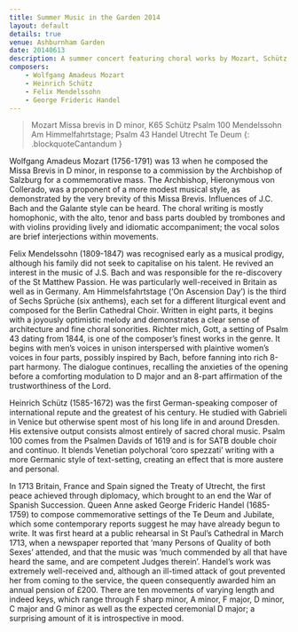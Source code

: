 ```yaml
---
title: Summer Music in the Garden 2014
layout: default
details: true
venue: Ashburnham Garden
date: 20140613
description: A summer concert featuring choral works by Mozart, Schütz, Mendelssohn, and Handel, performed in Ashburnham garden on June 13, 2014.
composers:
    - Wolfgang Amadeus Mozart
    - Heinrich Schütz
    - Felix Mendelssohn
    - George Frideric Handel
---
```

> Mozart Missa brevis in D minor, K65
> Schütz Psalm 100
> Mendelssohn Am Himmelfahrtstage; Psalm 43
> Handel Utrecht Te Deum
{: .blockquoteCantandum }

Wolfgang Amadeus Mozart (1756-1791) was 13 when he composed the Missa Brevis in D minor, in response to a commission by the Archbishop of Salzburg for a commemorative mass.  The Archbishop, Hieronymous von Collerado, was a proponent of a more modest musical style, as demonstrated by the very brevity of this Missa Brevis.  Influences of J.C. Bach and the Galante style can be heard.  The choral writing is mostly homophonic, with the alto, tenor and bass parts doubled by trombones and with violins providing lively and idiomatic accompaniment; the vocal solos are brief interjections within movements.

Felix Mendelssohn (1809-1847) was recognised early as a musical prodigy, although his family did not seek to capitalise on his talent.  He revived an interest in the music of J.S. Bach and was responsible for the re-discovery of the St Matthew Passion. He was particularly well-received in Britain as well as in Germany.  Am Himmelsfahrtstage (‘On Ascension Day’) is the third of Sechs Sprüche (six anthems), each set for a different liturgical event and composed for the Berlin Cathedral Choir.  Written in eight parts, it begins with a joyously optimistic melody and demonstrates a clear sense of architecture and fine choral sonorities.  Richter mich, Gott, a setting of Psalm 43 dating from 1844, is one of the composer’s finest works in the genre. It begins with men’s voices in unison interspersed with plaintive women’s voices in four parts, possibly inspired by Bach, before fanning into rich 8-part harmony.  The dialogue continues, recalling the anxieties of the opening before a comforting modulation to D major and an 8-part affirmation of the trustworthiness of the Lord.

Heinrich Schütz (1585-1672) was the first German-speaking composer of international repute and the greatest of his century.  He studied with Gabrieli in Venice but otherwise spent most of his long life in and around Dresden.   His extensive output consists almost entirely of sacred choral music.  Psalm 100 comes from the Psalmen Davids of 1619 and is for SATB double choir and continuo.  It blends Venetian polychoral ‘coro spezzati’ writing with a more Germanic style of text-setting, creating an effect that is more austere and personal.

In 1713 Britain, France and Spain signed the Treaty of Utrecht, the first peace achieved through diplomacy, which brought to an end the War of Spanish Succession.  Queen Anne asked George Frideric Handel (1685-1759) to compose commemorative settings of the Te Deum and Jubilate, which some contemporary reports suggest he may have already begun to write. It was first heard at a public rehearsal in St Paul’s Cathedral in March 1713, when a newspaper reported that ‘many Persons of Quality of both Sexes’ attended, and that the music was ‘much commended by all that have heard the same, and are competent Judges therein’.  Handel’s work was extremely well-received and, although an ill-timed attack of gout prevented her from coming to the service, the queen consequently awarded him an annual pension of £200.  There are ten movements of varying length and indeed keys, which range through F sharp minor, A minor, F major, D minor, C major and G minor as well as the expected ceremonial D major; a surprising amount of it is introspective in mood.